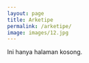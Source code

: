 ```yaml
---
layout: page
title: Arketipe
permalink: /arketipe/
image: images/12.jpg
---
```


Ini hanya halaman kosong.
